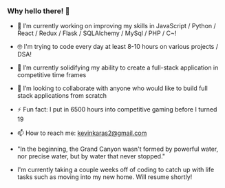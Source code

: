 ### Why hello there! 👋


- 🔭 I’m currently working on improving my skills in JavaScript / Python / React / Redux / Flask / SQLAlchemy / MySql / PHP / C~!
- 🤓 I'm trying to code every day at least 8-10 hours on various projects / DSA! 
- 🌱 I’m currently solidifying my ability to create a full-stack application in competitive time frames
- 👯 I’m looking to collaborate with anyone who would like to build full stack applications from scratch
- ⚡ Fun fact: I put in 6500 hours into competitive gaming before I turned 19
- 📫 How to reach me: kevinkaras2@gmail.com

- "In the beginning, the Grand Canyon wasn't formed by powerful water, nor precise water, but by water that never stopped."

- I'm currently taking a couple weeks off of coding to catch up with life tasks such as moving into my new home. Will resume shortly!
